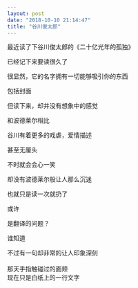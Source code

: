 ```yaml
---
layout: post
date: "2018-10-10 21:14:47"
title: "谷川俊太郎"
---
```



最近读了下谷川俊太郎的《二十亿光年的孤独》

已经记下来要读很久了

很显然，它的名字拥有一切能够吸引你的东西

包括封面

但读下来，却并没有想象中的感觉

和波德莱尔相比

谷川有着更多的戏虐，爱情描述

甚至无厘头

不时就会会心一笑

却没有波德莱尔般让人那么沉迷

也就只是读一次就扔了

或许

是翻译的问题？

谁知道

不过有一句却非常的让人印象深刻  
<br>
那天手指触碰过的面颊  
现在只是白纸上的一行文字 